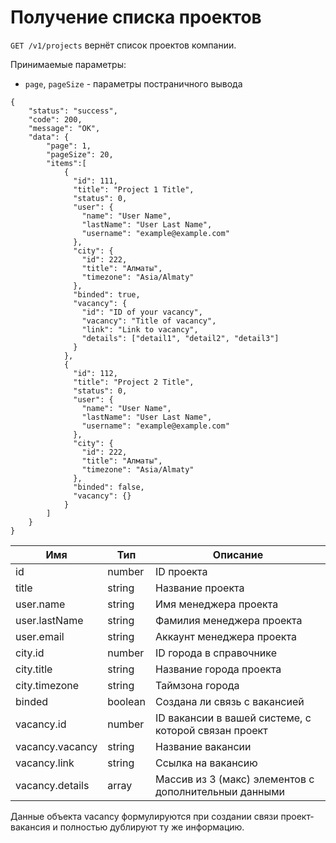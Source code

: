 # Получение списка проектов

`GET /v1/projects` вернёт список проектов компании.

Принимаемые параметры:

* `page`, `pageSize` - параметры постраничного вывода

```
{
	"status": "success",
	"code": 200,
	"message": "OK",
	"data": {
		"page": 1,
		"pageSize": 20,
		"items":[
			{
		      "id": 111,
		      "title": "Project 1 Title",
		      "status": 0,
		      "user": {
		        "name": "User Name",
		        "lastName": "User Last Name",
		        "username": "example@example.com"
		      },
		      "city": {
		        "id": 222,
		        "title": "Алматы",
		        "timezone": "Asia/Almaty"
		      },
		      "binded": true,
		      "vacancy": {
		      	"id": "ID of your vacancy",
		      	"vacancy": "Title of vacancy",
		      	"link": "Link to vacancy",
		      	"details": ["detail1", "detail2", "detail3"]
		      }
		    },
		    {
		      "id": 112,
		      "title": "Project 2 Title",
		      "status": 0,
		      "user": {
		        "name": "User Name",
		        "lastName": "User Last Name",
		        "username": "example@example.com"
		      },
		      "city": {
		        "id": 222,
		        "title": "Алматы",
		        "timezone": "Asia/Almaty"
		      },
		      "binded": false,
		      "vacancy": {}
		    }
		]
	}
}
```


Имя | Тип | Описание
--- | --- | ---
id | number | ID проекта
title | string | Название проекта
user.name | string | Имя менеджера проекта
user.lastName | string | Фамилия менеджера проекта
user.email | string | Аккаунт менеджера проекта
city.id | number | ID города в справочнике
city.title | string | Название города проекта
city.timezone | string | Таймзона города
binded | boolean | Создана ли связь с вакансией
vacancy.id | number | ID вакансии в вашей системе, с которой связан проект
vacancy.vacancy | string | Название вакансии
vacancy.link | string | Ссылка на вакансию
vacancy.details | array | Массив из 3 (макс) элементов с дополнительныи данными


Данные объекта vacancy формулируются при создании связи проект-вакансия и полностью дублируют ту же информацию.



